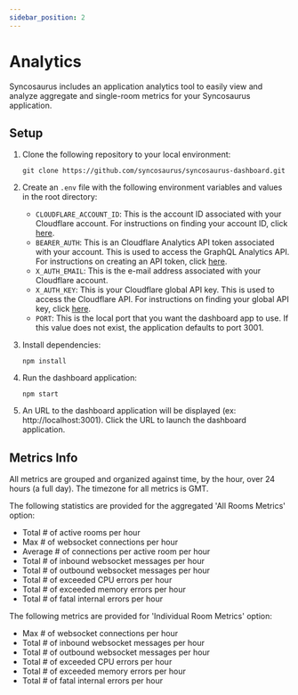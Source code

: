```yaml
---
sidebar_position: 2
---
```


# Analytics

Syncosaurus includes an application analytics tool to easily view and analyze aggregate and single-room metrics for your Syncosaurus application.

## Setup

1. Clone the following repository to your local environment:
   ```shell
   git clone https://github.com/syncosaurus/syncosaurus-dashboard.git
   ```

2. Create an `.env` file with the following environment variables and values in the root directory:
   - `CLOUDFLARE_ACCOUNT_ID`: This is the account ID associated with your Cloudflare account. For instructions on finding your account ID, click [here](https://developers.cloudflare.com/fundamentals/setup/find-account-and-zone-ids/).
   - `BEARER_AUTH`: This is an Cloudflare Analytics API token associated with your account. This is used to access the GraphQL Analytics API. For instructions on creating an API token, click [here](https://developers.cloudflare.com/analytics/graphql-api/getting-started/authentication/api-token-auth/).
   - `X_AUTH_EMAIL`: This is the e-mail address associated with your Cloudflare account.
   - `X_AUTH_KEY`: This is your Cloudflare global API key. This is used to access the Cloudflare API. For instructions on finding your global API key, click [here](https://developers.cloudflare.com/fundamentals/api/get-started/keys/).
   - `PORT`: This is the local port that you want the dashboard app to use. If this value does not exist, the application defaults to port 3001.
3. Install dependencies:
   ```shell
   npm install
   ```

4. Run the dashboard application:
   ```shell
   npm start
   ```

5. An URL to the dashboard application will be displayed (ex: http://localhost:3001). Click the URL to launch the dashboard application.


## Metrics Info

All metrics are grouped and organized against time, by the hour, over 24 hours (a full day). The timezone for all metrics is GMT.

The following statistics are provided for the aggregated 'All Rooms Metrics' option:
   - Total \# of active rooms per hour
   - Max \# of websocket connections per hour
   - Average \# of connections per active room per hour
   - Total \# of inbound websocket messages per hour
   - Total \# of outbound websocket messages per hour
   - Total \# of exceeded CPU errors per hour
   - Total \# of exceeded memory errors per hour
   - Total \# of fatal internal errors per hour

The following metrics are provided for 'Individual Room Metrics' option:
  - Max \# of websocket connections per hour
  - Total \# of inbound websocket messages per hour
  - Total \# of outbound websocket messages per hour
  - Total \# of exceeded CPU errors per hour
  - Total \# of exceeded memory errors per hour
  - Total \# of fatal internal errors per hour
